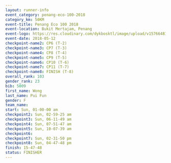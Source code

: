 ```yaml
--- 
layout: runner-info 
event_category: penang-eco-100-2018 
category_km: 50KM 
event-title: Penang Eco 100 2018 
event-location: Bukit Mertajam, Penang 
event-logo: https://res.cloudinary.com/dykbosktl/image/upload/v1576648106/Logo/Logo_lovxhg.jpg 
event-date: 2018-05-12 
checkpoint-name2: CP6 (T-2) 
checkpoint-name3: CP7 (T-3) 
checkpoint-name4: CP8 (T-4) 
checkpoint-name5: CP9 (T-5) 
checkpoint-name6: CP10 (T-6) 
checkpoint-name7: CP11 (T-7) 
checkpoint-name8: FINISH (T-8) 
overall_rank: 103
gender_rank: 23
bib: 5009
first_name: Wong
last_name: Pui Fun
gender: F
team_name: 
start: Sun, 01-00-00 am
checkpoint2: Sun, 02-59-25 am
checkpoint3: Sun, 06-11-49 am
checkpoint4: Sun, 07-51-47 am
checkpoint5: Sun, 10-07-39 am
checkpoint6: 
checkpoint7: Sun, 02-31-50 pm
checkpoint8: Sun, 04-47-48 pm
finish: 15-47-48
status: FINISHER
--- 
```

